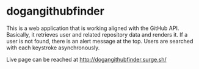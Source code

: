 # dogangithubfinder
This is a web application that is working aligned with the GitHub API. Basically, it retrieves user and related repository data and renders it.
If a user is not found, there is an alert message at the top. Users are searched with each keystroke asynchronously.


Live page can be reached at http://dogangithubfinder.surge.sh/
